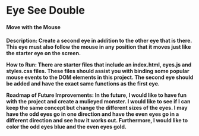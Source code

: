 # Eye See Double
<h4>Move with the Mouse<h4>

Description: Create a second eye in addition to the other eye that is there. This eye must also follow the mouse in any position that it moves just like the starter eye on the screen.
  
How to Run: There are starter files that include an index.html, eyes.js and styles.css files. These files should assist you with binding some popular mouse events to the DOM elements in this project. The second eye should be added and have the exact same functions as the first eye.
  
Roadmap of Future Improvements: In the future, I would like to have fun with the project and create a mulieyed monster. I would like to see if I can keep the same concept but change the different sizes of the eyes. I may have the odd eyes go in one direction and have the even eyes go in a different direction and see how it works out. Furthermore, I would like to color the odd eyes blue and the even eyes gold.

